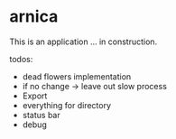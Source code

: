 # arnica

This is an application ... in construction.

todos:

- dead flowers implementation
- if no change -> leave out slow process
- Export
- everything for directory
- status bar
- debug

